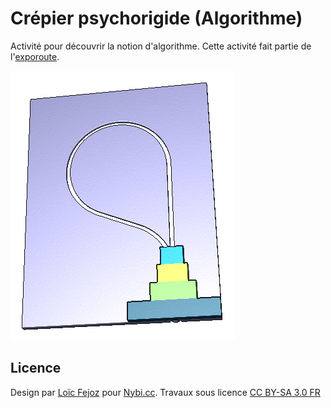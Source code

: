# Crépier psychorigide (Algorithme)

Activité pour découvrir la notion d'algorithme.
Cette activité fait partie de l'[exporoute](https://github.com/NYBI/exporoute).

![Crépier](shot0000.png)

## Licence
Design par [Loïc Fejoz](https://github.com/loic-fejoz/) pour [Nybi.cc](https://github.com/NYBI).
Travaux sous licence [CC BY-SA 3.0 FR](https://creativecommons.org/licenses/by-sa/3.0/fr/)